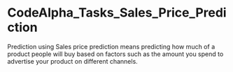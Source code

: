 # CodeAlpha_Tasks_Sales_Price_Prediction
 Prediction using Sales price prediction means predicting how much of a product people will buy based on  factors  such as the amount you spend to advertise your product on different channels.

